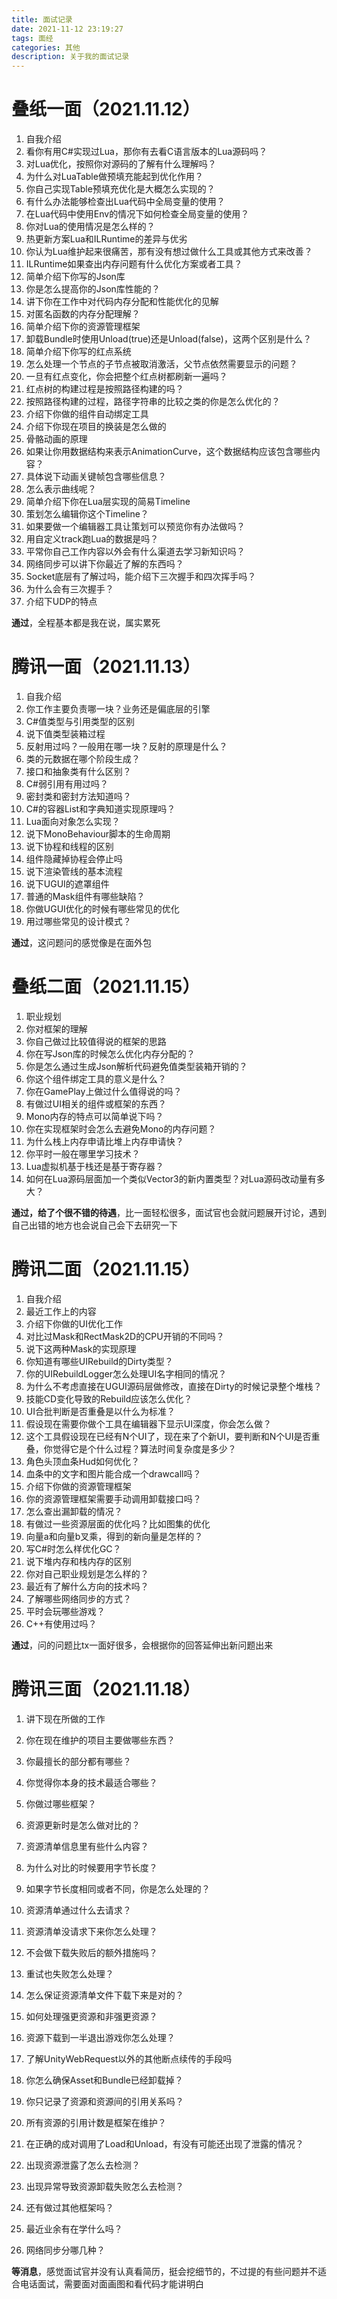 ```yaml
---
title: 面试记录
date: 2021-11-12 23:19:27
tags: 面经
categories: 其他
description: 关于我的面试记录
---
```


# 叠纸一面（2021.11.12）

1. 自我介绍
2. 看你有用C#实现过Lua，那你有去看C语言版本的Lua源码吗？
3. 对Lua优化，按照你对源码的了解有什么理解吗？
4. 为什么对LuaTable做预填充能起到优化作用？
5. 你自己实现Table预填充优化是大概怎么实现的？
6. 有什么办法能够检查出Lua代码中全局变量的使用？
7. 在Lua代码中使用Env的情况下如何检查全局变量的使用？
8. 你对Lua的使用情况是怎么样的？
9. 热更新方案Lua和ILRuntime的差异与优劣
10. 你认为Lua维护起来很痛苦，那有没有想过做什么工具或其他方式来改善？
11. ILRuntime如果查出内存问题有什么优化方案或者工具？
12. 简单介绍下你写的Json库
13. 你是怎么提高你的Json库性能的？
14. 讲下你在工作中对代码内存分配和性能优化的见解
15. 对匿名函数的内存分配理解？
16. 简单介绍下你的资源管理框架
17. 卸载Bundle时使用Unload(true)还是Unload(false)，这两个区别是什么？
18. 简单介绍下你写的红点系统
19. 怎么处理一个节点的子节点被取消激活，父节点依然需要显示的问题？
20. 一旦有红点变化，你会把整个红点树都刷新一遍吗？
21. 红点树的构建过程是按照路径构建的吗？
22. 按照路径构建的过程，路径字符串的比较之类的你是怎么优化的？
23. 介绍下你做的组件自动绑定工具
24. 介绍下你现在项目的换装是怎么做的
25. 骨骼动画的原理
26. 如果让你用数据结构来表示AnimationCurve，这个数据结构应该包含哪些内容？
27. 具体说下动画关键帧包含哪些信息？
28. 怎么表示曲线呢？
29. 简单介绍下你在Lua层实现的简易Timeline
30. 策划怎么编辑你这个Timeline？
31. 如果要做一个编辑器工具让策划可以预览你有办法做吗？
32. 用自定义track跑Lua的数据是吗？
33. 平常你自己工作内容以外会有什么渠道去学习新知识吗？
34. 网络同步可以讲下你最近了解的东西吗？
35. Socket底层有了解过吗，能介绍下三次握手和四次挥手吗？
36. 为什么会有三次握手？
37. 介绍下UDP的特点



**通过**，全程基本都是我在说，属实累死



# 腾讯一面（2021.11.13）

1. 自我介绍
2. 你工作主要负责哪一块？业务还是偏底层的引擎
3. C#值类型与引用类型的区别
4. 说下值类型装箱过程
5. 反射用过吗？一般用在哪一块？反射的原理是什么？
6. 类的元数据在哪个阶段生成？
7. 接口和抽象类有什么区别？
8. C#弱引用有用过吗？
9. 密封类和密封方法知道吗？
10. C#的容器List和字典知道实现原理吗？
11. Lua面向对象怎么实现？
12. 说下MonoBehaviour脚本的生命周期
13. 说下协程和线程的区别
14. 组件隐藏掉协程会停止吗
15. 说下渲染管线的基本流程
16. 说下UGUI的遮罩组件
17. 普通的Mask组件有哪些缺陷？
18. 你做UGUI优化的时候有哪些常见的优化
19. 用过哪些常见的设计模式？

**通过**，这问题问的感觉像是在面外包



# 叠纸二面（2021.11.15）

1. 职业规划
2. 你对框架的理解
3. 你自己做过比较值得说的框架的思路
4. 你在写Json库的时候怎么优化内存分配的？
5. 你是怎么通过生成Json解析代码避免值类型装箱开销的？
6. 你这个组件绑定工具的意义是什么？
7. 你在GamePlay上做过什么值得说的吗？
8. 有做过UI相关的组件或框架的东西？
9. Mono内存的特点可以简单说下吗？
10. 你在实现框架时会怎么去避免Mono的内存问题？
11. 为什么栈上内存申请比堆上内存申请快？
12. 你平时一般在哪里学习技术？
13. Lua虚拟机基于栈还是基于寄存器？
14. 如何在Lua源码层面加一个类似Vector3的新内置类型？对Lua源码改动量有多大？

**通过，给了个很不错的待遇**，比一面轻松很多，面试官也会就问题展开讨论，遇到自己出错的地方也会说自己会下去研究一下



# 腾讯二面（2021.11.15）

1. 自我介绍
2. 最近工作上的内容
3. 介绍下你做的UI优化工作
4. 对比过Mask和RectMask2D的CPU开销的不同吗？
5. 说下这两种Mask的实现原理
6. 你知道有哪些UIRebuild的Dirty类型？
7. 你的UIRebuildLogger怎么处理UI名字相同的情况？
8. 为什么不考虑直接在UGUI源码层做修改，直接在Dirty的时候记录整个堆栈？
9. 技能CD变化导致的Rebuild应该怎么优化？
10. UI合批判断是否重叠是以什么为标准？
11. 假设现在需要你做个工具在编辑器下显示UI深度，你会怎么做？
12. 这个工具假设现在已经有N个UI了，现在来了个新UI，要判断和N个UI是否重叠，你觉得它是个什么过程？算法时间复杂度是多少？
13. 角色头顶血条Hud如何优化？
14. 血条中的文字和图片能合成一个drawcall吗？
15. 介绍下你做的资源管理框架
16. 你的资源管理框架需要手动调用卸载接口吗？
17. 怎么查出漏卸载的情况？
18. 有做过一些资源层面的优化吗？比如图集的优化
19. 向量a和向量b叉乘，得到的新向量是怎样的？
20. 写C#时怎么样优化GC？
21. 说下堆内存和栈内存的区别
22. 你对自己职业规划是怎么样的？
23. 最近有了解什么方向的技术吗？
24. 了解哪些网络同步的方式？
25. 平时会玩哪些游戏？
26. C++有使用过吗？

**通过**，问的问题比tx一面好很多，会根据你的回答延伸出新问题出来



# 腾讯三面（2021.11.18）

1. 讲下现在所做的工作

2. 你在现在维护的项目主要做哪些东西？

3. 你最擅长的部分都有哪些？

4. 你觉得你本身的技术最适合哪些？

5. 你做过哪些框架？

6. 资源更新时是怎么做对比的？

7. 资源清单信息里有些什么内容？

8. 为什么对比的时候要用字节长度？

9. 如果字节长度相同或者不同，你是怎么处理的？

10. 资源清单通过什么去请求？

11. 资源清单没请求下来你怎么处理？

12. 不会做下载失败后的额外措施吗？

13. 重试也失败怎么处理？

14. 怎么保证资源清单文件下载下来是对的？

15. 如何处理强更资源和非强更资源？

16. 资源下载到一半退出游戏你怎么处理？

17. 了解UnityWebRequest以外的其他断点续传的手段吗

18. 你怎么确保Asset和Bundle已经卸载掉？

19. 你只记录了资源和资源间的引用关系吗？

20. 所有资源的引用计数是框架在维护？

21. 在正确的成对调用了Load和Unload，有没有可能还出现了泄露的情况？

22. 出现资源泄露了怎么去检测？

23. 出现异常导致资源卸载失败怎么去检测？

24. 还有做过其他框架吗？

25. 最近业余有在学什么吗？

26. 网络同步分哪几种？

    

**等消息**，感觉面试官并没有认真看简历，挺会挖细节的，不过提的有些问题并不适合电话面试，需要面对面画图和看代码才能讲明白

